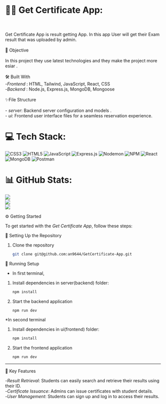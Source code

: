 # 💫🏅 Get Certificate App:
<br><br>Get Certificate App is result getting App. In this app User will get their Exam result that was uploaded by admin.<br><br> 🎯 Objective<br><br>In this project they use latest technologies and they make the project more esiar .<br><br> 🛠️ Built With<br>    -*Frontend* : HTML, Tailwind, JavaScript, React, CSS<br>    -*Backend* : Node.js, Express.js, MongoDB, Mongoose<br> <br>✨File Structure<br><br>  - *server*: Backend server configuration and models .<br>  - *ui*: Frontend user interface files for a seamless reservation experience.<br>


# 💻 Tech Stack:
![CSS3](https://img.shields.io/badge/css3-%231572B6.svg?style=for-the-badge&logo=css3&logoColor=white) ![HTML5](https://img.shields.io/badge/html5-%23E34F26.svg?style=for-the-badge&logo=html5&logoColor=white) ![JavaScript](https://img.shields.io/badge/javascript-%23323330.svg?style=for-the-badge&logo=javascript&logoColor=%23F7DF1E) ![Express.js](https://img.shields.io/badge/express.js-%23404d59.svg?style=for-the-badge&logo=express&logoColor=%2361DAFB) ![Nodemon](https://img.shields.io/badge/NODEMON-%23323330.svg?style=for-the-badge&logo=nodemon&logoColor=%BBDEAD) ![NPM](https://img.shields.io/badge/NPM-%23CB3837.svg?style=for-the-badge&logo=npm&logoColor=white) ![React](https://img.shields.io/badge/react-%2320232a.svg?style=for-the-badge&logo=react&logoColor=%2361DAFB) ![MongoDB](https://img.shields.io/badge/MongoDB-%234ea94b.svg?style=for-the-badge&logo=mongodb&logoColor=white) ![Postman](https://img.shields.io/badge/Postman-FF6C37?style=for-the-badge&logo=postman&logoColor=white)
# 📊 GitHub Stats:
![](https://github-readme-stats.vercel.app/api?username=an9644&theme=dark&hide_border=true&include_all_commits=false&count_private=false)<br/>
![](https://github-readme-streak-stats.herokuapp.com/?user=an9644&theme=dark&hide_border=true)<br/>
![](https://github-readme-stats.vercel.app/api/top-langs/?username=an9644&theme=dark&hide_border=true&include_all_commits=false&count_private=false&layout=compact)



⚙️ Getting Started

To get started with the *Get Certificate App*, follow these steps:

 🚀 Setting Up the Repository

   1. Clone the repository
      
      ```bash
      git clone git@github.com:an9644/GetCertificate-App.git
      ```
🔧 Running Setup
 
   * In first terminal,
   
   1. Install dependencies in server(backend) folder:
      
      ``` bash
      npm install
      ```
   
   3. Start the backend application
      
      ``` bash
      npm run dev
      ```
    
   *In second terminal
        
   1. Install dependencies in ui(frontend) folder:
      
      ```bash
      npm install
      ```
      
   3. Start the frontend application
      
      ``` bash
      npm run dev
      ```
   ---
      
 🔑 Key Features
 
-*Result Retrieval*: Students can easily search and retrieve their results using their ID. <br>
-*Certificate Issuance*: Admins can issue certificates with student details.<br>
-*User Management*: Students can sign up and log in to access their results.<br>
